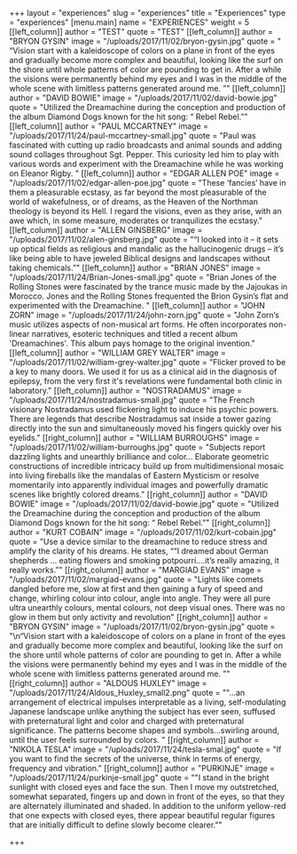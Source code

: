 +++
layout = "experiences"
slug = "experiences"
title = "Experiences"
type = "experiences"
[menu.main]
name = "EXPERIENCES"
weight = 5
[[left_column]]
author = "TEST"
quote = "TEST"
[[left_column]]
author = "BRYON GYSIN"
image = "/uploads/2017/11/02/bryon-gysin.jpg"
quote = " “Vision start with a kaleidoscope of colors on a plane in front of the eyes and gradually become more complex and beautiful, looking like the surf on the shore until whole patterns of color are pounding to get in. After a while the visions were permanently behind my eyes and I was in the middle of the whole scene with limitless patterns generated around me. ”"
[[left_column]]
author = "DAVID BOWIE"
image = "/uploads/2017/11/02/david-bowie.jpg"
quote = "Utilized the Dreamachine during the conception and production of the album Diamond Dogs known for the hit song: “ Rebel Rebel.”"
[[left_column]]
author = "PAUL MCCARTNEY"
image = "/uploads/2017/11/24/paul-mccartney-small.jpg"
quote = "Paul was fascinated with cutting up radio broadcasts and animal sounds and adding sound collages throughout Sgt. Pepper. This curiosity led him to play with various words and experiment with the Dreamachine while he was working on Eleanor Rigby. "
[[left_column]]
author = "EDGAR ALLEN POE"
image = "/uploads/2017/11/02/edgar-allen-poe.jpg"
quote = "These ‘fancies’ have in them a pleasurable ecstasy, as far beyond the most pleasurable of the world of wakefulness, or of dreams, as the Heaven of the Northman theology is beyond its Hell. I regard the visions, even as they arise, with an awe which, in some measure, moderates or tranquilizes the ecstasy."
[[left_column]]
author = "ALLEN GINSBERG"
image = "/uploads/2017/11/02/alen-ginsberg.jpg"
quote = "“I looked into it – it sets up optical fields as religious and mandalic as the hallucinogenic drugs – it’s like being able to have jeweled Biblical designs and landscapes without taking chemicals.”"
[[left_column]]
author = "BRIAN JONES"
image = "/uploads/2017/11/24/Brian-Jones-small.jpg"
quote = "Brian Jones of the Rolling Stones were fascinated by the trance music made by the Jajoukas in Morocco.  Jones and the Rolling Stones frequented the Brion Gysin’s flat and experimented with the Dreamachine. "
[[left_column]]
author = "JOHN ZORN"
image = "/uploads/2017/11/24/john-zorn.jpg"
quote = "John Zorn’s music utilizes aspects of non-musical art forms. He often incorporates non-linear narratives, esoteric techniques and titled a recent album 'Dreamachines'. This album pays homage to the original invention."
[[left_column]]
author = "WILLIAM GREY WALTER"
image = "/uploads/2017/11/02/william-grey-walter.jpg"
quote = "Flicker proved to be a key to many doors. We used it for us as a clinical aid in the diagnosis of epilepsy, from the very first it's revelations were fundamental both clinic in laboratory."
[[left_column]]
author = "NOSTRADAMUS"
image = "/uploads/2017/11/24/nostradamus-small.jpg"
quote = "The French visionary Nostradamus used flickering light to induce his psychic powers. There are legends that describe Nostradamus sat inside a tower gazing directly into the sun and simultaneously moved his fingers quickly over his eyelids."
[[right_column]]
author = "WILLIAM BURROUGHS"
image = "/uploads/2017/11/02/william-burroughs.jpg"
quote = "Subjects report dazzling lights and unearthly brilliance and color... Elaborate geometric constructions of incredible intricacy build up from multidimensional mosaic into living fireballs like the mandalas of Eastern Mysticism or resolve momentarily into apparently individual images and powerfully dramatic scenes like brightly colored dreams."
[[right_column]]
author = "DAVID BOWIE"
image = "/uploads/2017/11/02/david-bowie.jpg"
quote = "Utilized the Dreamachine during the conception and production of the album Diamond Dogs known for the hit song: “ Rebel Rebel.”"
[[right_column]]
author = "KURT COBAIN"
image = "/uploads/2017/11/02/kurt-cobain.jpg"
quote = "Use a device similar to the dreamachine to reduce stress and amplify the clarity of his dreams. He states, ““I dreamed about German shepherds … eating flowers and smoking potpourri….it’s really amazing, it really works.”"
[[right_column]]
author = "MARGIAD EVANS"
image = "/uploads/2017/11/02/margiad-evans.jpg"
quote = "Lights like comets dangled before me, slow at first and then gaining a fury of speed and change, whirling colour into colour, angle into angle. They were all pure ultra unearthly colours, mental colours, not deep visual ones. There was no glow in them but only activity and revolution"
[[right_column]]
author = "BRYON GYSIN"
image = "/uploads/2017/11/02/bryon-gysin.jpg"
quote = "\n“Vision start with a kaleidoscope of colors on a plane in front of the eyes and gradually become more complex and beautiful, looking like the surf on the shore until whole patterns of color are pounding to get in. After a while the visions were permanently behind my eyes and I was in the middle of the whole scene with limitless patterns generated around me. ”"
[[right_column]]
author = "ALDOUS HUXLEY"
image = "/uploads/2017/11/24/Aldous_Huxley_small2.png"
quote = "\"...an arrangement of electrical impulses interpretable as a living, self-modulating Japanese landscape unlike anything the subject has ever seen, suffused with preternatural light and color and charged with preternatural significance.  The patterns become shapes and symbols…swirling around, until the user feels surrounded by colors. "
[[right_column]]
author = "NIKOLA TESLA"
image = "/uploads/2017/11/24/tesla-smal.jpg"
quote = "If you want to find the secrets of the universe, think in terms of energy, frequency and vibration."
[[right_column]]
author = "PURKINJE"
image = "/uploads/2017/11/24/purkinje-small.jpg"
quote = "\"I stand in the bright sunlight with closed eyes and face the sun. Then I move my outstretched, somewhat separated, fingers up and down in front of the eyes, so that they are alternately illuminated and shaded. In addition to the uniform yellow-red that one expects with closed eyes, there appear beautiful regular figures that are initially difficult to define slowly become clearer.\""

+++
